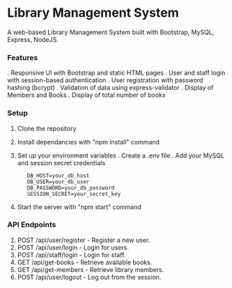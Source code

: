# Library Management System

A web-based Library Management System built with Bootstrap, MySQL, Express, NodeJS.

### Features

  . Responsive UI with Bootstrap and static HTML pages
  . User and staff login with session-based authentication
  . User registration with password hashing (bcrypt)
  . Validation of data using express-validator
  . Display of Members and Books
  . Display of total number of books

### Setup

  1. Clone the repository
  2. Install dependancies with "npm install" command
  3. Set up your environment variables
       . Create a .env file
       .  Add your MySQL and session secret credentials
     
            DB_HOST=your_db_host
            DB_USER=your_db_user
            DB_PASSWORD=your_db_password
            SESSION_SECRET=your_secret_key

  5. Start the server with "npm start" command

### API Endpoints

 1. POST /api/user/register - Register a new user.
 2. POST /api/user/login - Login for users.
 3. POST /api/staff/login - Login for staff.
 4. GET /api/get-books - Retrieve available books.
 5. GET /api/get-members - Retrieve library members.
 6. POST /api/user/logout - Log out from the session.
